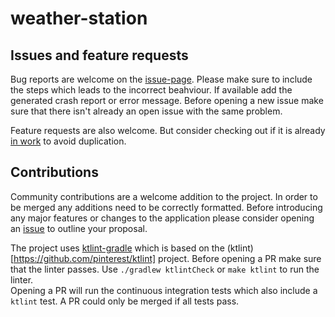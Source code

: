 # weather-station

## Issues and feature requests

Bug reports are welcome on the [issue-page](https://github.com/MMartin09/weather-station/issues).
Please make sure to include the steps which leads to the incorrect beahviour. 
If available add the generated crash report or error message. 
Before opening a new issue make sure that there isn't already an open issue with the same problem. 

Feature requests are also welcome. 
But consider checking out if it is already [in work](https://github.com/MMartin09/weather-station/issues) to avoid duplication.

## Contributions

Community contributions are a welcome addition to the project. 
In order to be merged any additions need to be correctly formatted. 
Before introducing any major features or changes to the application please consider opening an [issue](https://github.com/MMartin09/weather-station/issues) to outline your proposal. 

The project uses [ktlint-gradle](https://github.com/JLLeitschuh/ktlint-gradle) which is based on the (ktlint)[https://github.com/pinterest/ktlint] project.
Before opening a PR make sure that the linter passes. 
Use `./gradlew ktlintCheck` or `make ktlint` to run the linter.  
Opening a PR will run the continuous integration tests which also include a `ktlint` test. 
A PR could only be merged if all tests pass. 
